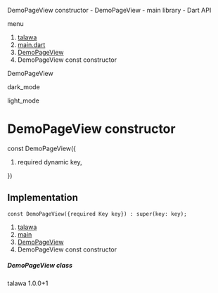 




DemoPageView constructor - DemoPageView - main library - Dart API







menu

1. [talawa](../../index.html)
2. [main.dart](../../file-___home_harshil_Desktop_open-source_palisadoes_talawa_lib_main/)
3. [DemoPageView](../../file-___home_harshil_Desktop_open-source_palisadoes_talawa_lib_main/DemoPageView-class.html)
4. DemoPageView const constructor

DemoPageView


dark\_mode

light\_mode




# DemoPageView constructor


const
DemoPageView({

1. required dynamic key,

})

## Implementation

```
const DemoPageView({required Key key}) : super(key: key);
```

 


1. [talawa](../../index.html)
2. [main](../../file-___home_harshil_Desktop_open-source_palisadoes_talawa_lib_main/)
3. [DemoPageView](../../file-___home_harshil_Desktop_open-source_palisadoes_talawa_lib_main/DemoPageView-class.html)
4. DemoPageView const constructor

##### DemoPageView class





talawa
1.0.0+1






